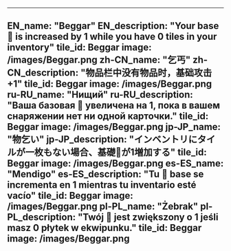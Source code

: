 ---

EN_name: "Beggar"
EN_description: "Your base 🔸 is increased by 1 while you have 0 tiles in your inventory"
tile_id: Beggar
image: /images/Beggar.png
zh-CN_name: "乞丐"
zh-CN_description: "物品栏中没有物品时，基础攻击+1"
tile_id: Beggar
image: /images/Beggar.png
ru-RU_name: "Нищий"
ru-RU_description: "Ваша базовая 🔸 увеличена на 1, пока в вашем снаряжении нет ни одной карточки."
tile_id: Beggar
image: /images/Beggar.png
jp-JP_name: "物乞い"
jp-JP_description: "インベントリにタイルが一枚もない場合、基礎🔸が1増加する"
tile_id: Beggar
image: /images/Beggar.png
es-ES_name: "Mendigo"
es-ES_description: "Tu 🔸 base se incrementa en 1 mientras tu inventario esté vacío"
tile_id: Beggar
image: /images/Beggar.png
pl-PL_name: "Żebrak"
pl-PL_description: "Twój 🔸 jest zwiększony o 1 jeśli masz 0 płytek w ekwipunku."
tile_id: Beggar
image: /images/Beggar.png
---